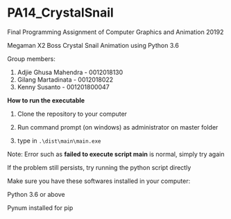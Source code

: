 # PA14_CrystalSnail

Final Programming Assignment of Computer Graphics and Animation 20192

Megaman X2 Boss Crystal Snail Animation using Python 3.6

Group members:
1. Adjie Ghusa Mahendra - 0012018130
2. Gilang Martadinata - 0012018022
3. Kenny Susanto - 001201800047

**How to run the executable**

1. Clone the repository to your computer

2. Run command prompt (on windows) as administrator on master folder

3. type in ```.\dist\main\main.exe```

Note: Error such as **failed to execute script main** is normal, simply try again


If the problem still persists, try running the python script directly

Make sure you have these softwares installed in your computer:

Python 3.6 or above

Pynum installed for pip